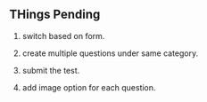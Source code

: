 ## THings Pending

1. switch based on form.

2. create multiple questions under same category.

3. submit the test.

4. add image option for each question.
